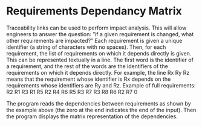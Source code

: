 # Requirements Dependancy Matrix
Traceability links can be used to perform impact analysis. This will allow engineers to
answer the question: ”if a given requirement is changed, what other requirements are
impacted?”
Each requirement is given a unique identifier (a string of characters with no spaces).
Then, for each requirement, the list of requirements on which it depends directly is given.
This can be represented textually in a line. The first word is the identifier of a requirement,
and the rest of the words are the identifiers of the requirements on which it depends directly.
For example, the line
Rx Ry Rz
means that the requirement whose identifier is Rx depends on the requirements whose
identifiers are Ry and Rz.
Example of full requirements:
R2 R1
R3 R1
R5 R2 R4
R6 R5 R3
R7 R3
R8 R6 R2 R7
0

The program reads the dependencies between requirements as
shown by the example above (the zero at the end indicates the end of the
input). 
Then the program displays the matrix representation of the dependencies.
